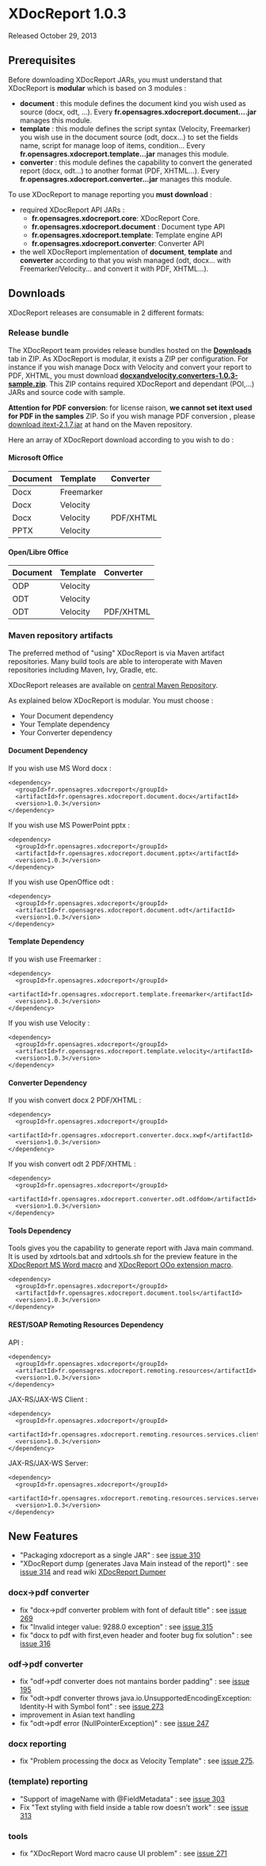 # XDocReport 1.0.3 #

Released October 29, 2013

## Prerequisites ##

Before downloading XDocReport JARs, you must understand that XDocReport is **modular** which is based on 3 modules :

  * **document** : this module defines the document kind you wish used as source (docx, odt, ...). Every **fr.opensagres.xdocreport.document....jar** manages this module.
  * **template** : this module defines the script syntax (Velocity, Freemarker) you wish use in the document source (odt, docx...) to set the fields name, script for manage loop of items, condition... Every **fr.opensagres.xdocreport.template...jar** manages this module.
  * **converter** : this module defines the capability to convert the generated report (docx, odt...) to another format (PDF, XHTML...). Every **fr.opensagres.xdocreport.converter...jar** manages this module.

To use XDocReport to manage reporting you **must download** :

  * required XDocReport API JARs :
    * **fr.opensagres.xdocreport.core**: XDocReport Core.
    * **fr.opensagres.xdocreport.document** : Document type API
    * **fr.opensagres.xdocreport.template**: Template engine API
    * **fr.opensagres.xdocreport.converter**: Converter API
  * the well XDocReport implementation of **document**, **template** and **converter** according to that you wish managed (odt, docx... with Freemarker/Velocity... and convert it with PDF, XHTML...).

## Downloads ##

XDocReport releases are consumable in 2 different formats:

### Release bundle ###

The XDocReport team provides release bundles hosted on the **[Downloads](http://code.google.com/p/xdocreport/downloads/list)** tab in ZIP. As XDocReport is modular, it exists a ZIP per configuration. For instance if you wish manage Docx with Velocity and convert your report to PDF, XHTML, you must download **[docxandvelocity.converters-1.0.3-sample.zip](http://code.google.com/p/xdocreport/downloads/list)**. This ZIP contains required XDocReport and dependant (POI,...) JARs and source code with sample.

**Attention for PDF conversion**: for license raison, **we cannot set itext used for PDF in the samples** ZIP. So if you wish manage PDF conversion , please [download itext-2.1.7.jar](http://search.maven.org/#artifactdetails|com.lowagie|itext|2.1.7|jar) at hand on the Maven repository.

Here an array of XDocReport download according to you wish to do :

#### Microsoft Office ####

| **Document** | **Template** | **Converter** |
|:-------------|:-------------|:--------------|
| Docx       | Freemarker |     | **[docxandfreemarker-1.0.3-sample.zip](http://code.google.com/p/xdocreport/downloads/list)** |
| Docx       | Velocity |       | **[docxandvelocity-1.0.3-sample.zip](http://code.google.com/p/xdocreport/downloads/list)** |
| Docx       | Velocity |     PDF/XHTML      | **[docxandvelocity.converters-1.0.3-sample.zip](http://code.google.com/p/xdocreport/downloads/list)** |
| PPTX       | Velocity |              | **[pptxandvelocity-1.0.3-sample.zip](http://code.google.com/p/xdocreport/downloads/list)** |

#### Open/Libre Office ####

| **Document** | **Template** | **Converter** |
|:-------------|:-------------|:--------------|
| ODP       | Velocity |      | **[odpandvelocity-1.0.3-sample.zip](http://code.google.com/p/xdocreport/downloads/list)** |
| ODT       | Velocity |      | **[odtandvelocity-1.0.3-sample.zip](http://code.google.com/p/xdocreport/downloads/list)** |
| ODT       | Velocity |     PDF/XHTML      | **[odtandvelocity.converters-1.0.3-sample.zip](http://code.google.com/p/xdocreport/downloads/list)** |

### Maven repository artifacts ###

The preferred method of "using" XDocReport is via Maven artifact repositories. Many build tools are able to interoperate with Maven repositories including Maven, Ivy, Gradle, etc.

XDocReport releases are available on [central Maven Repository](http://search.maven.org/#search|ga|1|xdocreport).

As explained below XDocReport is modular. You must choose :

  * Your Document dependency
  * Your Template dependency
  * Your Converter dependency

#### Document Dependency ####

If you wish use MS Word docx :

```
<dependency>
  <groupId>fr.opensagres.xdocreport</groupId>
  <artifactId>fr.opensagres.xdocreport.document.docx</artifactId>
  <version>1.0.3</version>
</dependency>
```


If you wish use MS PowerPoint pptx :

```
<dependency>
  <groupId>fr.opensagres.xdocreport</groupId>
  <artifactId>fr.opensagres.xdocreport.document.pptx</artifactId>
  <version>1.0.3</version>
</dependency>
```

If you wish use OpenOffice odt :

```
<dependency>
  <groupId>fr.opensagres.xdocreport</groupId>
  <artifactId>fr.opensagres.xdocreport.document.odt</artifactId>
  <version>1.0.3</version>
</dependency>
```

#### Template Dependency ####

If you wish use Freemarker :

```
<dependency>
  <groupId>fr.opensagres.xdocreport</groupId>
  <artifactId>fr.opensagres.xdocreport.template.freemarker</artifactId>
  <version>1.0.3</version>
</dependency>
```

If you wish use Velocity :

```
<dependency>
  <groupId>fr.opensagres.xdocreport</groupId>
  <artifactId>fr.opensagres.xdocreport.template.velocity</artifactId>
  <version>1.0.3</version>
</dependency>
```

#### Converter Dependency ####

If you wish convert docx 2 PDF/XHTML :

```
<dependency>
  <groupId>fr.opensagres.xdocreport</groupId>
  <artifactId>fr.opensagres.xdocreport.converter.docx.xwpf</artifactId>
  <version>1.0.3</version>
</dependency>
```

If you wish convert odt 2 PDF/XHTML  :

```
<dependency>
  <groupId>fr.opensagres.xdocreport</groupId>
  <artifactId>fr.opensagres.xdocreport.converter.odt.odfdom</artifactId>
  <version>1.0.3</version>
</dependency>
```

#### Tools Dependency ####

Tools gives you the capability to generate report with Java main command. It is used by xdrtools.bat and xdrtools.sh for the preview feature in the [XDocReport MS Word macro](http://code.google.com/p/xdocreport/wiki/DocxReportingQuickStart) and [XDocReport OOo extension macro](http://code.google.com/p/xdocreport/wiki/ODTReportingQuickStart).

```
<dependency>
  <groupId>fr.opensagres.xdocreport</groupId>
  <artifactId>fr.opensagres.xdocreport.document.tools</artifactId>
  <version>1.0.3</version>
</dependency>
```

#### REST/SOAP Remoting Resources Dependency ####

API :

```
<dependency>
  <groupId>fr.opensagres.xdocreport</groupId>
  <artifactId>fr.opensagres.xdocreport.remoting.resources</artifactId>
  <version>1.0.3</version>
</dependency>
```

JAX-RS/JAX-WS Client :

```
<dependency>
  <groupId>fr.opensagres.xdocreport</groupId>
  <artifactId>fr.opensagres.xdocreport.remoting.resources.services.client</artifactId>
  <version>1.0.3</version>
</dependency>
```

JAX-RS/JAX-WS Server:

```
<dependency>
  <groupId>fr.opensagres.xdocreport</groupId>
  <artifactId>fr.opensagres.xdocreport.remoting.resources.services.server</artifactId>
  <version>1.0.3</version>
</dependency>
```

## New Features ##

  * "Packaging xdocreport as a single JAR" : see [issue 310](http://code.google.com/p/xdocreport/issues/detail?id=310)
  * "XDocReport dump (generates Java Main instead of the report)" : see [issue 314](http://code.google.com/p/xdocreport/issues/detail?id=314) and read wiki [XDocReport Dumper](https://code.google.com/p/xdocreport/wiki/XDocReportDumper)

### docx->pdf converter ###

  * fix "docx->pdf converter problem with font of default title" : see [issue 269](http://code.google.com/p/xdocreport/issues/detail?id=269)
  * fix "Invalid integer value: 9288.0 exception" : see [issue 315](http://code.google.com/p/xdocreport/issues/detail?id=315)
  * fix "docx to pdf with first,even header and footer bug fix solution" : see [issue 316](http://code.google.com/p/xdocreport/issues/detail?id=316)

### odf->pdf converter ###

  * fix "odf->pdf converter does not mantains border padding" : see [issue 195](http://code.google.com/p/xdocreport/issues/detail?id=195)
  * fix "odt->pdf converter throws java.io.UnsupportedEncodingException: Identity-H with Symbol font" : see [issue 273](http://code.google.com/p/xdocreport/issues/detail?id=273)
  * improvement in Asian text handling
  * fix "odt->pdf error (NullPointerException)" : see [issue 247](http://code.google.com/p/xdocreport/issues/detail?id=247)

### docx reporting ###

  * fix "Problem processing the docx as Velocity Template" : see [issue 275](https://code.google.com/p/xdocreport/issues/detail?id=275).

### (template) reporting ###

  * "Support of imageName with @FieldMetadata" : see [issue 303](https://code.google.com/p/xdocreport/issues/detail?id=303)
  * Fix "Text styling with field inside a table row doesn't work" : see [issue 313](https://code.google.com/p/xdocreport/issues/detail?id=313)

### tools ###

  * fix "XDocReport Word macro cause UI problem" : see [issue 271](http://code.google.com/p/xdocreport/issues/detail?id=271)